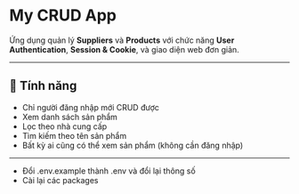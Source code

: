 # My CRUD App

Ứng dụng quản lý **Suppliers** và **Products** với chức năng **User Authentication**, **Session & Cookie**, và giao diện web đơn giản.

---

## 🚀 Tính năng
  - Chỉ người đăng nhập mới CRUD được
  - Xem danh sách sản phẩm
  - Lọc theo nhà cung cấp
  - Tìm kiếm theo tên sản phẩm
  - Bất kỳ ai cũng có thể xem sản phẩm (không cần đăng nhập)

---

- Đổi .env.example thành .env và đổi lại thông số
- Cài lại các packages
